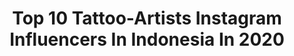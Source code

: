 ---
title: Top 10 Tattoo-Artists Instagram Influencers In Indonesia In 2020
description: >-
  Find top tattoo-artists Instagram influencers in Indonesia in 2020. Most popular hashtags: #tattoos #tattoo #tattooartist #inked.
platform: Instagram
profiles:
  - username: "surantyyasaa_tattoo"
    fullname: >-
      KUPIT’S ✠ GodGoldTattooBali ✠
    location: "Indonesia"
    followers: 21273
    engagement: 349
    commentsToLikes: 0.009110
    id: ck6u0s4dfhfqm0j71tws23uxf
    verified: false
    hashtags: "#liontattoo, #nativeamericangirl, #bali, #tattoobali"
  - username: "simone.folliero.tattoo"
    fullname: >-
      simone.folliero.tattoo
    location: "Indonesia"
    followers: 22458
    engagement: 224
    commentsToLikes: 0.010050
    id: ck5q0wpmu84w80i112b83aqaz
    verified: false
    hashtags: "#trafficantidarte, #balitrip, #mind, #ink"
  - username: "magica.doll"
    fullname: >-
      ⚡️🔹[🅱🅰🅳 🅱🅾🆈🆉 🅲🅻🆄🅱]🔹⚡️
    location: "Indonesia"
    followers: 8401
    engagement: 712
    commentsToLikes: 0.022397
    id: ck8t5ulylbay50j78ztnealjd
    verified: false
    hashtags: "#chillin, #livingdoll, #dreamofdoll, #cynicalyujin"
  - username: "runwaybillionaire"
    fullname: >-
      BILLIONAIRE
    location: "Indonesia"
    followers: 66461
    engagement: 37
    commentsToLikes: 0.103873
    id: ck5c6j39b5jj50i11dkppkf8x
    verified: false
    hashtags: "#themarathoncontinues, #coronavirus, #shaderoom, #nipseyhusslequotes"
  - username: "_.kobrin._"
    fullname: >-
      Jake Kobrin
    location: "Indonesia"
    followers: 30780
    engagement: 124
    commentsToLikes: 0.052786
    id: ck5zisk5kgao70i14jd0kp9yg
    verified: false
    hashtags: "#tool, #illo, #baliindonesia, #drawing"
  - username: "janejaneey"
    fullname: >-
      🏹 𝒥𝒶𝓃𝑒 𝒥𝒶𝓃𝑒𝑒
    location: "Indonesia"
    followers: 50518
    engagement: 2397
    commentsToLikes: 0.005402
    id: ck14iiup2fmic0i197pids55u
    verified: false
    hashtags: "#tattooist, #tattooedbabes, #tattoodesign, #alternative"
  - username: "inkedbab"
    fullname: >-
      inkedbab
    location: "Indonesia"
    followers: 221970
    engagement: 144
    commentsToLikes: 0.009670
    id: ck6uhjj1o9hc40j71yeklgmlo
    verified: false
    hashtags: "#inkedtattoo, #inked, #artoftattoos, #tattooedgirl"
  - username: "sakyant_arjarn_fluke"
    fullname: >-
      I'm Arjarn Fluke
    location: "Indonesia"
    followers: 40396
    engagement: 954
    commentsToLikes: 0.004851
    id: ck8t8ybalmab80j789eclywmc
    verified: false
    hashtags: "#sakyanttattoo, #tattoodesign, #tattoomagazine, #bangkok"
  - username: "zombiejambula"
    fullname: >-
      @ luxury Ink Bali
    location: "Indonesia"
    followers: 42704
    engagement: 185
    commentsToLikes: 0.023763
    id: ck1372l1n9gff0i19qkeddi7z
    verified: false
    hashtags: "#sullenaustralia, #joker, #inked, #spidertattoo"
  - username: "magicinkmagz"
    fullname: >-
      Magic Ink Magazine
    location: "Indonesia"
    followers: 81631
    engagement: 109
    commentsToLikes: 0.006268
    id: ck5zyuv2rakn90i14tmbgjhrq
    verified: false
    hashtags: "#magicinkmagz, #tattooidea, #fullsleevetattoo, #inkeeze"
---
